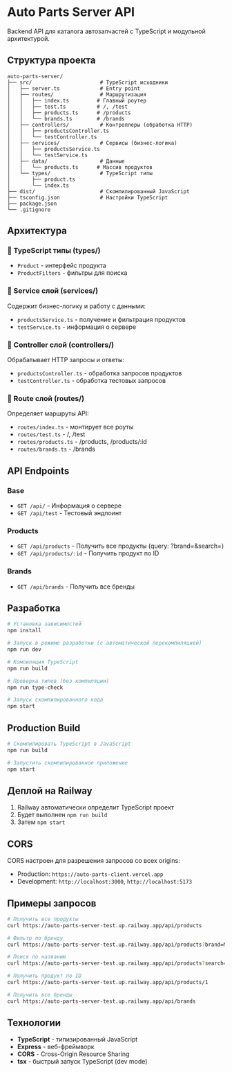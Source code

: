 # Auto Parts Server API

Backend API для каталога автозапчастей с TypeScript и модульной архитектурой.

## Структура проекта

```
auto-parts-server/
├── src/                      # TypeScript исходники
│   ├── server.ts             # Entry point
│   ├── routes/               # Маршрутизация
│   │   ├── index.ts         # Главный роутер
│   │   ├── test.ts          # /, /test
│   │   ├── products.ts      # /products
│   │   └── brands.ts        # /brands
│   ├── controllers/          # Контроллеры (обработка HTTP)
│   │   ├── productsController.ts
│   │   └── testController.ts
│   ├── services/             # Сервисы (бизнес-логика)
│   │   ├── productsService.ts
│   │   └── testService.ts
│   ├── data/                 # Данные
│   │   └── products.ts      # Массив продуктов
│   └── types/                # TypeScript типы
│       ├── product.ts
│       └── index.ts
├── dist/                     # Скомпилированный JavaScript
├── tsconfig.json             # Настройки TypeScript
├── package.json
└── .gitignore
```

## Архитектура

### 🔹 TypeScript типы (types/)
- `Product` - интерфейс продукта
- `ProductFilters` - фильтры для поиска

### 🔹 Service слой (services/)
Содержит бизнес-логику и работу с данными:
- `productsService.ts` - получение и фильтрация продуктов
- `testService.ts` - информация о сервере

### 🔹 Controller слой (controllers/)
Обрабатывает HTTP запросы и ответы:
- `productsController.ts` - обработка запросов продуктов
- `testController.ts` - обработка тестовых запросов

### 🔹 Route слой (routes/)
Определяет маршруты API:
- `routes/index.ts` - монтирует все роуты
- `routes/test.ts` - /, /test
- `routes/products.ts` - /products, /products/:id
- `routes/brands.ts` - /brands

## API Endpoints

### Base
- `GET /api/` - Информация о сервере
- `GET /api/test` - Тестовый эндпоинт

### Products
- `GET /api/products` - Получить все продукты (query: ?brand=&search=)
- `GET /api/products/:id` - Получить продукт по ID

### Brands
- `GET /api/brands` - Получить все бренды

## Разработка

```bash
# Установка зависимостей
npm install

# Запуск в режиме разработки (с автоматической перекомпиляцией)
npm run dev

# Компиляция TypeScript
npm run build

# Проверка типов (без компиляции)
npm run type-check

# Запуск скомпилированного кода
npm start
```

## Production Build

```bash
# Скомпилировать TypeScript в JavaScript
npm run build

# Запустить скомпилированное приложение
npm start
```

## Деплой на Railway

1. Railway автоматически определит TypeScript проект
2. Будет выполнен `npm run build`
3. Затем `npm start`

## CORS

CORS настроен для разрешения запросов со всех origins:
- Production: `https://auto-parts-client.vercel.app`
- Development: `http://localhost:3000`, `http://localhost:5173`

## Примеры запросов

```bash
# Получить все продукты
curl https://auto-parts-server-test.up.railway.app/api/products

# Фильтр по бренду
curl https://auto-parts-server-test.up.railway.app/api/products?brand=Mann

# Поиск по названию
curl https://auto-parts-server-test.up.railway.app/api/products?search=колодки

# Получить продукт по ID
curl https://auto-parts-server-test.up.railway.app/api/products/1

# Получить все бренды
curl https://auto-parts-server-test.up.railway.app/api/brands
```

## Технологии

- **TypeScript** - типизированный JavaScript
- **Express** - веб-фреймворк
- **CORS** - Cross-Origin Resource Sharing
- **tsx** - быстрый запуск TypeScript (dev mode)
